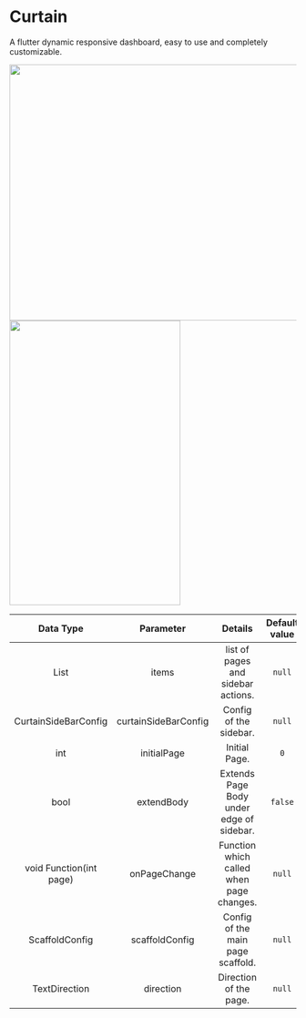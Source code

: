 # Curtain
A flutter dynamic responsive dashboard, easy to use and completely customizable.

<img src="https://i.imgur.com/gPsrnso.gif" width="550" height="450">
<img src="https://i.imgur.com/BlTmCyF.gif" width="300" height="500">

| Data Type | Parameter | Details | Default value |
|:------------------------:|:---------------------:|:-----------------------------------------:|:--------------:|
| List | items | list of pages and sidebar actions. | `null` |
| CurtainSideBarConfig | curtainSideBarConfig | Config of the sidebar. | `null` |
| int | initialPage | Initial Page. | `0` |
| bool | extendBody | Extends Page Body under edge of sidebar. | `false` |
| void Function(int page) | onPageChange | Function which called when page changes. | `null` |
| ScaffoldConfig | scaffoldConfig | Config of the main page scaffold. | `null` |
| TextDirection | direction | Direction of the page. | `null` |
